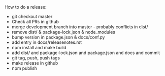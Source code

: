 How to do a release:

- git checkout master
- Check all PRs in github
- merge development branch into master - probably conflicts in dist/
- remove dist/ & package-lock.json & node_modules
- bump version in package.json & docs/conf.py
- add entry in docs/releasenotes.rst 
- npm install and make build
- add dist/ and package-lock.json and package.json and docs and commit
- git tag, push, push tags
- make release in github
- npm publish
